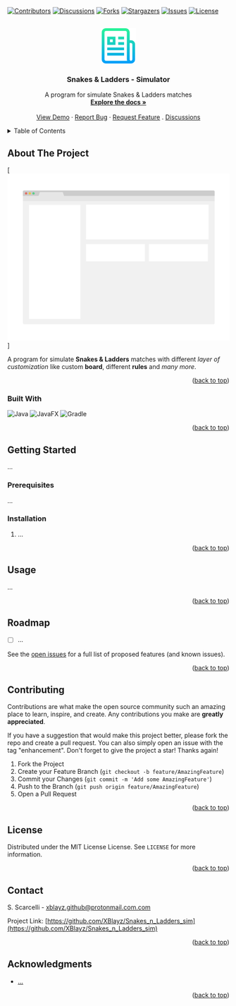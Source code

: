 <!-- TOP LINK -->
<a name="readme-top"></a>



<!-- Parameters:
*** `XBlayz`, `Snakes_n_Ladders_sim`,
*** `S. Scarcelli`, `protonmail.com`, `xblayz.github`,
*** `Snakes & Ladders - Simulator`, `A program for simulate Snakes & Ladders matches`
*** `A program for simulate **Snakes & Ladders** matches with different _layer of customization_ like custom **board**, different **rules** and _many more_.`
*** `MIT License`
-->



<!-- PROJECT SHIELDS -->
[![Contributors][contributors-shield]][contributors-url]
[![Discussions][discussions-shield]][discussions-url]
[![Forks][forks-shield]][forks-url]
[![Stargazers][stars-shield]][stars-url]
[![Issues][issues-shield]][issues-url]
[![License][license-shield]][license-url]



<!-- PROJECT LOGO -->
<br />
<div align="center">
  <a href="https://github.com/XBlayz/Snakes_n_Ladders_sim">
    <img src=".img/logo.png" alt="Logo" width="80" height="80">
  </a>

<h3 align="center">Snakes & Ladders - Simulator</h3>

  <p align="center">
    A program for simulate Snakes & Ladders matches
    <br />
    <a href="https://github.com/XBlayz/Snakes_n_Ladders_sim"><strong>Explore the docs »</strong></a>
    <br />
    <br />
    <a href="https://github.com/XBlayz/Snakes_n_Ladders_sim">View Demo</a>
    ·
    <a href="https://github.com/XBlayz/Snakes_n_Ladders_sim/issues">Report Bug</a>
    ·
    <a href="https://github.com/XBlayz/Snakes_n_Ladders_sim/issues">Request Feature</a>
    .
    <a href="https://github.com/XBlayz/Snakes_n_Ladders_sim/discussions">Discussions</a>
  </p>
</div>



<!-- TABLE OF CONTENTS -->
<details>
  <summary>Table of Contents</summary>
  <ol>
    <li>
      <a href="#about-the-project">About The Project</a>
      <ul>
        <li><a href="#built-with">Built With</a></li>
      </ul>
    </li>
    <li>
      <a href="#getting-started">Getting Started</a>
      <ul>
        <li><a href="#prerequisites">Prerequisites</a></li>
        <li><a href="#installation">Installation</a></li>
      </ul>
    </li>
    <li><a href="#usage">Usage</a></li>
    <li><a href="#roadmap">Roadmap</a></li>
    <li><a href="#contributing">Contributing</a></li>
    <li><a href="#license">License</a></li>
    <li><a href="#contact">Contact</a></li>
    <li><a href="#acknowledgments">Acknowledgments</a></li>
  </ol>
</details>



<!-- ABOUT THE PROJECT -->
## About The Project

[![Product Name Screen Shot][product-screenshot]]

A program for simulate **Snakes & Ladders** matches with different _layer of customization_ like custom **board**, different **rules** and _many more_.

<p align="right">(<a href="#readme-top">back to top</a>)</p>



### Built With
<!-- https://shields.io/ -->
<!-- https://github.com/Ileriayo/markdown-badges -->
![Java](https://img.shields.io/badge/java-%23ED8B00.svg?style=for-the-badge&logo=openjdk&logoColor=white)
![JavaFX](https://img.shields.io/badge/javafx-%23FF0000.svg?style=for-the-badge&logo=javafx&logoColor=white)
![Gradle](https://img.shields.io/badge/Gradle-02303A.svg?style=for-the-badge&logo=Gradle&logoColor=white)

<p align="right">(<a href="#readme-top">back to top</a>)</p>



<!-- GETTING STARTED -->
## Getting Started
...

### Prerequisites
...

### Installation
1. ...

<p align="right">(<a href="#readme-top">back to top</a>)</p>



<!-- USAGE EXAMPLES -->
## Usage
...

<p align="right">(<a href="#readme-top">back to top</a>)</p>



<!-- ROADMAP -->
## Roadmap
- [ ] ...

See the [open issues](https://github.com/XBlayz/Snakes_n_Ladders_sim/issues) for a full list of proposed features (and known issues).

<p align="right">(<a href="#readme-top">back to top</a>)</p>



<!-- CONTRIBUTING -->
## Contributing
Contributions are what make the open source community such an amazing place to learn, inspire, and create. Any contributions you make are **greatly appreciated**.

If you have a suggestion that would make this project better, please fork the repo and create a pull request. You can also simply open an issue with the tag "enhancement".
Don't forget to give the project a star! Thanks again!

1. Fork the Project
2. Create your Feature Branch (`git checkout -b feature/AmazingFeature`)
3. Commit your Changes (`git commit -m 'Add some AmazingFeature'`)
4. Push to the Branch (`git push origin feature/AmazingFeature`)
5. Open a Pull Request

<p align="right">(<a href="#readme-top">back to top</a>)</p>



<!-- LICENSE -->
## License
Distributed under the MIT License License. See `LICENSE` for more information.

<p align="right">(<a href="#readme-top">back to top</a>)</p>



<!-- CONTACT -->
## Contact
S. Scarcelli - xblayz.github@protonmail.com.com

Project Link: [https://github.com/XBlayz/Snakes_n_Ladders_sim](https://github.com/XBlayz/Snakes_n_Ladders_sim)

<p align="right">(<a href="#readme-top">back to top</a>)</p>



<!-- ACKNOWLEDGMENTS -->
## Acknowledgments
* [...]()

<p align="right">(<a href="#readme-top">back to top</a>)</p>



<!-- MARKDOWN LINKS & images -->
<!-- https://www.markdownguide.org/basic-syntax/#reference-style-links -->
[contributors-shield]: https://img.shields.io/github/contributors/XBlayz/Snakes_n_Ladders_sim.svg?style=for-the-badge
[contributors-url]: https://github.com/XBlayz/Snakes_n_Ladders_sim/graphs/contributors
[forks-shield]: https://img.shields.io/github/forks/XBlayz/Snakes_n_Ladders_sim.svg?style=for-the-badge
[forks-url]: https://github.com/XBlayz/Snakes_n_Ladders_sim/network/members
[discussions-shield]: https://img.shields.io/github/discussions/XBlayz/Snakes_n_Ladders_sim.svg?style=for-the-badge
[discussions-url]: https://github.com/XBlayz/Snakes_n_Ladders_sim/discussions
[stars-shield]: https://img.shields.io/github/stars/XBlayz/Snakes_n_Ladders_sim.svg?style=for-the-badge
[stars-url]: https://github.com/XBlayz/Snakes_n_Ladders_sim/stargazers
[issues-shield]: https://img.shields.io/github/issues/XBlayz/Snakes_n_Ladders_sim.svg?style=for-the-badge
[issues-url]: https://github.com/XBlayz/Snakes_n_Ladders_sim/issues
[license-shield]: https://img.shields.io/github/license/XBlayz/Snakes_n_Ladders_sim.svg?style=for-the-badge
[license-url]: https://github.com/XBlayz/Snakes_n_Ladders_sim/blob/master/LICENSE.txt
[product-screenshot]: .img/screenshot.png
